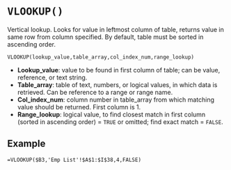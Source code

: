 # `VLOOKUP()`

Vertical lookup. Looks for value in leftmost column of table, returns value in same row from column specified. By default, table must be sorted in ascending order.

```excel
VLOOKUP(lookup_value,table_array,col_index_num,range_lookup)
```

* **Lookup_value**: value to be found in first column of table; can be value, reference, or text string.
* **Table_array**: table of text, numbers, or logical values, in which data is retrieved. Can be reference to a range or range name.
* **Col_index_num**: column number in table_array from which matching value should be returned. First column is 1.
* **Range_lookup**: logical value, to find closest match in first column (sorted in ascending order) = `TRUE` or omitted; find exact match = `FALSE`.

## Example

```excel
=VLOOKUP($B3,'Emp List'!$A$1:$I$38,4,FALSE)
```
